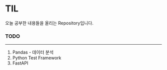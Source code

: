 # TIL

오늘 공부한 내용들을 올리는 Repository입니다.

### TODO
---
1.   Pandas - 데이터 분석
2.   Python Test Framework
3.   FastAPI
